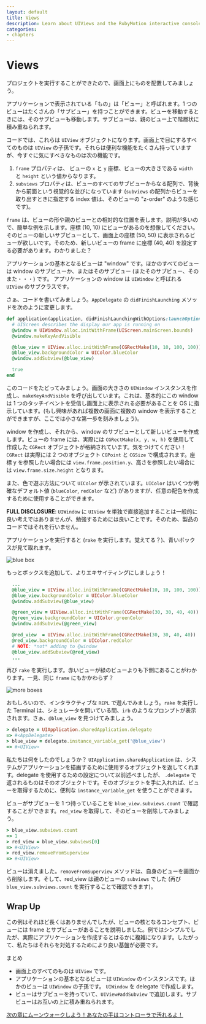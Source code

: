```yaml
---
layout: default
title: Views
description: Learn about UIViews and the RubyMotion interactive console
categories:
- chapters
---
```


# Views

プロジェクトを実行することができたので、画面上にものを配置してみましょう。

アプリケーションで表示されている「もの」は「ビュー」と呼ばれます。1 つのビューはたくさんの「サブビュー」を持つことができます。ビューを移動するときには、そのサブビューも移動します。サブビューは、親のビュー上で階層状に積み重ねられます。

コードでは、これらは `UIView` オブジェクトになります。画面上で目にするすべてのものは `UIView` の子孫です。それらは便利な機能をたくさん持っていますが、今すぐに気にすべきなものは次の機能です。

1. `frame` プロパティは、 ビューの `x` と `y` 座標、ビューの大きさである `width` と `height` という値からなります。
2. `subviews` プロパティは、ビューのすべてのサブビューからなる配列で、背後から前面という視覚的な並びになっています (`subviews` の配列からビューを取り出すときに指定する index 値は、そのビューの "z-order" のような感じです)。

`frame` は、ビューの形や親のビューとの相対的な位置を表します。説明が多いので、簡単な例を示します。座標 (10, 10) にビューがあるのを想像してください。そのビューの新しいサブビューとして、画面上の座標 (50, 50) に表示されるビューが欲しいです。そのため、新しいビューの frame に座標 (40, 40) を設定する必要があります。わかりました？

アプリケーションの基本となるビューは "window" です。ほかのすべてのビューは window のサブビューか、またはそのサブビュー (またそのサブビュー、そのまた・・・) です。 アプリケーションの window は `UIWindow` と呼ばれる `UIView` のサブクラスです。

さぁ、コードを書いてみましょう。`AppDelegate` の `didFinishLaunching` メソッドを次のように変更します。

```ruby
def application(application, didFinishLaunchingWithOptions:launchOptions)
  # UIScreen describes the display our app is running on
  @window = UIWindow.alloc.initWithFrame(UIScreen.mainScreen.bounds)
  @window.makeKeyAndVisible

  @blue_view = UIView.alloc.initWithFrame(CGRectMake(10, 10, 100, 100))
  @blue_view.backgroundColor = UIColor.blueColor
  @window.addSubview(@blue_view)

  true
end
```

このコードをたどってみましょう。画面の大きさの `UIWindow` インスタンスを作成し、`makeKeyAndVisible` を呼び出しています。これは、基本的にこの window は 1 つのタッチイベントを受信し画面上に表示される必要があることを OS に指示しています。(もし興味があれば複数の画面に複数の window を表示することができますが、ここでは小さな第一歩を刻みましょう)。

window を作成し、それから、window のサブビューとして新しいビューを作成します。ビューの frame には、実際には `CGRectMake(x, y, w, h)` を使用して作成した `CGRect` オブジェクトが格納されています。気をつけてください！`CGRect` は実際には 2 つのオブジェクト `CGPoint` と `CGSize` で構成されます。座標 y を参照したい場合には `view.frame.position.y`、高さを参照したい場合には `view.frame.size.height` となります。

また、色で遊ぶ方法について `UIColor` が示されています。`UIColor` はいくつか明確なデフォルト値 (`blueColor`, `redColor` など) がありますが、任意の配色を作成するために使用することができます。

**FULL DISCLOSURE**: `UIWindow` に `UIView` を単独で直接追加することは一般的に良い考えではありませんが、勉強するためには良いことです。そのため、製品のコードではそれを行いません。

アプリケーションを実行すると (`rake` を実行します。覚えてる？)、青いボックスが見て取れます。

![blue box](images/1.png)

もっとボックスを追加して、よりエキサイティングにしましょう！

```ruby
  ...
  @blue_view = UIView.alloc.initWithFrame(CGRectMake(10, 10, 100, 100))
  @blue_view.backgroundColor = UIColor.blueColor
  @window.addSubview(@blue_view)

  @green_view = UIView.alloc.initWithFrame(CGRectMake(30, 30, 40, 40))
  @green_view.backgroundColor = UIColor.greenColor
  @window.addSubview(@green_view)

  @red_view  = UIView.alloc.initWithFrame(CGRectMake(30, 30, 40, 40))
  @red_view.backgroundColor = UIColor.redColor
  # NOTE: *not* adding to @window
  @blue_view.addSubview(@red_view)
  ...
```

再び `rake` を実行します。赤いビューが緑のビューよりも下側にあることがわかります。一見、同じ `frame` にもかかわらず？

![more boxes](images/2.png)

おもしろいので、インタラクティブな `REPL` で遊んでみましょう。`rake` を実行した Terminal は、シミュレータを開いている間、`irb` のようなプロンプトが表示されます。さぁ、`@blue_view` を見つけてみましょう。

```ruby
> delegate = UIApplication.sharedApplication.delegate
=> #<AppDelegate>
> blue_view = delegate.instance_variable_get('@blue_view')
=> #<UIView>
```

私たちは何をしたのでしょうか？ `UIApplication.sharedApplication` は、システムがアプリケーションを描画するために使用するオブジェクトを返してくれます。delegate を使用するための設定について以前述べましたが、 `.delegate` で返されるものはそのオブジェクトです。そのオブジェクトを手に入れれば、ビューを取得するために、便利な `instance_variable_get` を使うことができます。

ビューがサブビューを 1 つ持っていることを `blue_view.subviews.count` で確認することができます。`red_view` を取得して、そのビューを削除してみましょう。

```ruby
> blue_view.subviews.count
=> 1
> red_view = blue_view.subviews[0]
=> #<UIView>
> red_view.removeFromSuperview
=> #<UIView>
```

ビューは消えました。`removeFromSuperview` メソッドは、自身のビューを画面から削除します。そして、red_view は親のビューの `subviews` でした (再び `blue_view.subviews.count` を実行することで確認できます)。

## Wrap Up

この例はそれほど長くはありませんでしたが、ビューの核となるコンセプト、ビューには frame とサブビューがあることを説明しました。例ではシンプルでしたが、実際にアプリケーションを作成するとはるかに複雑になります。したがって、私たちはそれらを対処するためにより良い基盤が必要です。

まとめ

- 画面上のすべてのものは `UIView` です。
- アプリケーションの基本となるビューは `UIWindow` のインスタンスです。ほかのビューは `UIWindow` の子孫です。 `UIWindow` を delegate で作成します。
- ビューはサブビューを持っていて、`UIView#addSubview` で追加します。サブビューはお互いの上に積み重ねられます。

[次の章にムーンウォークしよう！あなたの手はコントローラで汚れるよ！](/3-controllers)
